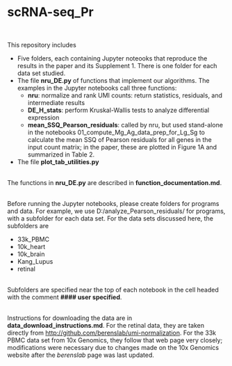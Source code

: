 # scRNA-seq_Pr
<br>

This repository includes
- Five folders, each containing  Jupyter noteooks that reproduce the results in the paper and its Supplement 1.   There is one folder for each data set studied.
- The file **nru_DE.py** of functions that implement our algorithms.  The examples in the Jupyter notebooks call three functions:
	- **nru**: normalize and rank UMI counts: return statistics, residuals, and intermediate results 
	- **DE_H_stats**: perform Kruskal-Wallis tests to analyze differential expression
	- **mean_SSQ_Pearson_residuals**: called by nru, but used stand-alone in the notebooks 01_compute_Mg_Ag_data_prep_for_Lg_Sg   to calculate the mean SSQ of Pearson residuals for all genes in the input count matrix; in the paper, these are plotted in Figure 1A and summarized in Table 2.
- The file **plot_tab_utilities.py** 
<br><br>
	
The functions in **nru_DE.py**  are described in **function_documentation.md**.
<br><br>

Before running the Jupyter notebooks, please create folders for programs and data.  For example, we use  D:/analyze_Pearson_residuals/ for programs, with a subfolder for each data set.
For the data sets discussed here, the subfolders are  
-	33k_PBMC
-	10k_heart
-	10k_brain
-	Kang_Lupus
-	retinal
<br><br>

Subfolders are specified near the top of each notebook in the cell headed with the comment **#### user specified**. 
<br><br>

Instructions for downloading the data are in  **data_download_instructions.md**.  For the  retinal data, they are taken directly from http://github.com/berenslab/umi-normalization.  For the 33k PBMC data set from 10x Genomics, they follow that web page very closely; modifications were necessary due to changes made on the 10x Genomics website after the *berenslab* page was last updated.
